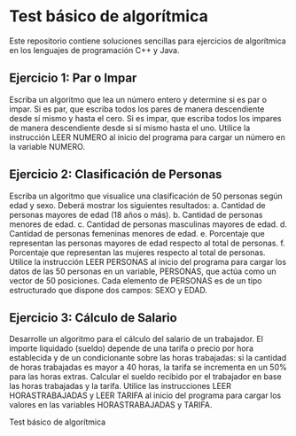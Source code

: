 # Test básico de algorítmica

Este repositorio contiene soluciones sencillas para ejercicios de algorítmica en los lenguajes de programación C++ y Java.

## Ejercicio 1: Par o Impar

Escriba un algoritmo que lea un número entero y determine si es par o impar. Si es par,
que escriba todos los pares de manera descendiente desde sí mismo y hasta el cero. Si
es impar, que escriba todos los impares de manera descendiente desde si sí mismo
hasta el uno. Utilice la instrucción LEER NUMERO al inicio del programa para cargar un
número en la variable NUMERO.

## Ejercicio 2: Clasificación de Personas

Escriba un algoritmo que visualice una clasificación de 50 personas según edad y sexo.
Deberá mostrar los siguientes resultados:
a. Cantidad de personas mayores de edad (18 años o más).
b. Cantidad de personas menores de edad.
c. Cantidad de personas masculinas mayores de edad.
d. Cantidad de personas femeninas menores de edad.
e. Porcentaje que representan las personas mayores de edad respecto al total de
personas.
f. Porcentaje que representan las mujeres respecto al total de personas.
Utilice la instrucción LEER PERSONAS al inicio del programa para cargar los datos de las
50 personas en un variable, PERSONAS, que actúa como un vector de 50 posiciones.
Cada elemento de PERSONAS es de un tipo estructurado que dispone dos campos:
SEXO y EDAD.

## Ejercicio 3: Cálculo de Salario

Desarrolle un algoritmo para el cálculo del salario de un trabajador. El importe
liquidado (sueldo) depende de una tarifa o precio por hora establecida y de un
condicionante sobre las horas trabajadas: si la cantidad de horas trabajadas es mayor a
40 horas, la tarifa se incrementa en un 50% para las horas extras. Calcular el sueldo
recibido por el trabajador en base las horas trabajadas y la tarifa. Utilice las
instrucciones LEER HORASTRABAJADAS y LEER TARIFA al inicio del programa para
cargar los valores en las variables HORASTRABAJADAS y TARIFA.

Test básico de algorítmica
